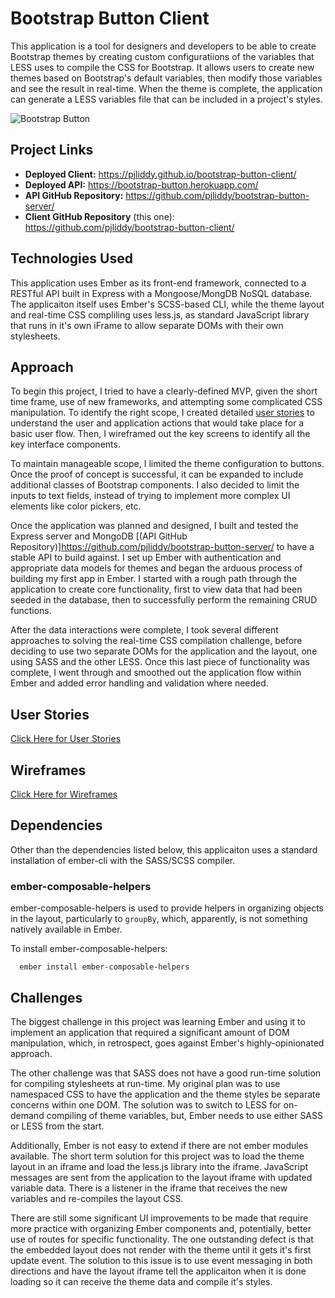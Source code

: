 # Bootstrap Button Client

This application is a tool for designers and developers to be able to create Bootstrap themes by creating custom configuratiions of the variables that LESS uses to compile the CSS for Bootstrap. It allows users to create new themes based on Bootstrap's default variables, then modify those variables and see the result in real-time. When the theme is complete, the application can generate a LESS variables file that can be included in a project's styles.

![Bootstrap Button](https://s3.amazonaws.com/pliddy-ga/bootstrap-button/buttons.png)

## Project Links

- **Deployed Client:** <https://pjliddy.github.io/bootstrap-button-client/>
- **Deployed API:** <https://bootstrap-button.herokuapp.com/>
- **API GitHub Repository:** <https://github.com/pjliddy/bootstrap-button-server/>
- **Client GitHub Repository** (this one): <https://github.com/pjliddy/bootstrap-button-client/>

## Technologies Used

This application uses Ember as its front-end framework, connected to a RESTful API built in Express with a Mongoose/MongDB NoSQL database. The applicaiton itself uses Ember's SCSS-based CLI, while the theme layout and real-time CSS compliling uses less.js, as standard JavaScript library that runs in it's own iFrame to allow separate DOMs with their own stylesheets.

## Approach

To begin this project, I tried to have a clearly-defined MVP, given the short time frame, use of new frameworks, and attempting some complicated CSS manipulation. To identify the right scope, I created detailed [user stories](user-stories.md) to understand the user and application actions that would take place for a basic user flow. Then, I wireframed out the key screens to identify all the key interface components.

To maintain manageable scope, I limited the theme configuration to buttons. Once the proof of concept is successful, it can be expanded to include additional classes of Bootstrap components. I also decided to limit the inputs to text fields, instead of trying to implement more complex UI elements like color pickers, etc.

Once the application was planned and designed, I built and tested the Express server and MongoDB [(API GitHub Repository)]<https://github.com/pjliddy/bootstrap-button-server/> to have a stable API to build against. I set up Ember with authentication and appropriate data models for themes and began the arduous process of building my first app in Ember. I started with a rough path through the application to create core functionality, first to view data that had been seeded in the database, then to successfully perform the remaining CRUD functions.

After the data interactions were complete, I took several different approaches to solving the real-time CSS compilation challenge, before deciding to use two separate DOMs for the application and the layout, one using SASS and the other LESS. Once this last piece of functionality was complete, I went through and smoothed out the application flow within Ember and added error handling and validation where needed.

## User Stories

[Click Here for User Stories](user-stories.md)

## Wireframes

[Click Here for Wireframes](wireframes.md)

## Dependencies

Other than the dependencies listed below, this applicaiton uses a standard installation of ember-cli with the SASS/SCSS compiler.

### ember-composable-helpers

ember-composable-helpers is used to provide helpers in organizing objects in the layout, particularly to `groupBy`, which, apparently, is not something natively available in Ember.

To install ember-composable-helpers:

```
  ember install ember-composable-helpers
```

## Challenges

The biggest challenge in this project was learning Ember and using it to implement an application that required a significant amount of DOM manipulation, which, in retrospect, goes against Ember's highly-opinionated approach.

The other challenge was that SASS does not have a good run-time solution for compiling stylesheets at run-time. My original plan was to use namespaced CSS to have the application and the theme styles be separate concerns within one DOM. The solution was to switch to LESS for on-demand compiling of theme variables, but, Ember needs to use either SASS or LESS from the start.

Additionally, Ember is not easy to extend if there are not ember modules available. The short term solution for this project was to load the theme layout in an iframe and load the less.js library into the iframe. JavaScript messages are sent from the application to the layout iframe with updated variable data. There is a listener in the iframe that receives the new variables and re-compiles the layout CSS.

There are still some significant UI improvements to be made that require more practice with organizing Ember components and, potentially, better use of routes for specific functionality. The one outstanding defect is that the embedded layout does not render with the theme until it gets it's first update event. The solution to this issue is to use event messaging in both directions and have the layout iframe tell the applicaiton when it is done loading so it can receive the theme data and compile it's styles.
